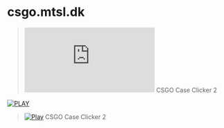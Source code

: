 # csgo.mtsl.dk

> [![Install](https://github.com/mopsfl/moPsEk/raw/main/games/csgo.mtsl.dk/code.user.js)](https://github.com/mopsfl/moPsEk/raw/main/games/csgo.mtsl.dk/code.user.js) CSGO Case Clicker 2
> 
[![PLAY](https://img.shields.io/badge/PLAY%23-239120.svg?&style=for-the-badge&logo=windows&logoColor=white)](https://csgo.mtsl.dk)

> [![Play](https://csgo.mtsl.dk)](https://csgo.mtsl.dk) CSGO Case Clicker 2

